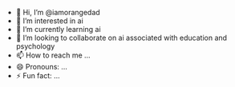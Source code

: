 - 👋 Hi, I’m @iamorangedad
- 👀 I’m interested in ai
- 🌱 I’m currently learning ai
- 💞️ I’m looking to collaborate on ai associated with education and psychology
- 📫 How to reach me ...
- 😄 Pronouns: ...
- ⚡ Fun fact: ...

<!---
iamorangedad/iamorangedad is a ✨ special ✨ repository because its `README.md` (this file) appears on your GitHub profile.
You can click the Preview link to take a look at your changes.
--->
